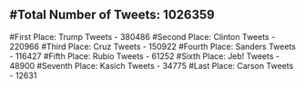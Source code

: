 #Total Number of Tweets: 1026359 
---
#First Place: Trump Tweets - 380486
#Second Place: Clinton Tweets - 220966
#Third Place: Cruz Tweets - 150922
#Fourth Place: Sanders Tweets - 116427
#Fifth Place: Rubio Tweets - 61252
#Sixth Place: Jeb! Tweets - 48900
#Seventh Place: Kasich Tweets - 34775
#Last Place: Carson Tweets - 12631
